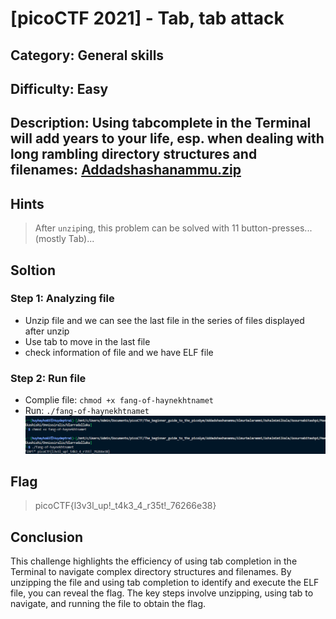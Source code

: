 # [picoCTF 2021] - Tab, tab attack 

## Category: General skills

## Difficulty: Easy

##  Description: Using tabcomplete in the Terminal will add years to your life, esp. when dealing with long rambling directory structures and filenames: [Addadshashanammu.zip](https://mercury.picoctf.net/static/fe16c756149cfa85f23e73cd9dbd6a25/Addadshashanammu.zip)

## Hints
> After `unzip`ing, this problem can be solved with 11 button-presses...(mostly Tab)...

## Soltion

### Step 1: Analyzing file
- Unzip file and we can see the last file in the series of files displayed after unzip
- Use tab to move in the last file
- check information of file and we have ELF file

### Step 2: Run file
- Complie file: `chmod +x fang-of-haynekhtnamet` 
- Run: `./fang-of-haynekhtnamet`
![alt text](image/image10.png)

## Flag
> picoCTF{l3v3l_up!_t4k3_4_r35t!_76266e38}

## Conclusion
This challenge highlights the efficiency of using tab completion in the Terminal to navigate complex directory structures and filenames. By unzipping the file and using tab completion to identify and execute the ELF file, you can reveal the flag. The key steps involve unzipping, using tab to navigate, and running the file to obtain the flag. 